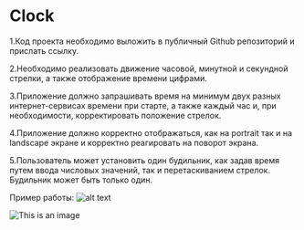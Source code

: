 # Clock

1.Код проекта необходимо выложить в публичный Github репозиторий и прислать ссылку.

2.Необходимо реализовать движение часовой, минутной и секундной стрелки, а также отображение времени цифрами.

3.Приложение должно запрашивать время на минимум двух разных интернет-сервисах времени при старте, а также каждый час и, при необходимости, корректировать положение стрелок.

4.Приложение должно корректно отображаться, как на portrait так и на landscape экране и корректно реагировать на поворот экрана.

5.Пользователь может установить один будильник, как задав время путем ввода числовых значений, так и перетаскиванием стрелок. Будильник может быть только один.

Пример работы:
![alt text](https://github.com/TblP/Clock/tree/main/img/2.jpg)

![This is an image](https://github.com/TblP/Clock/tree/main/img/1.jpg)

